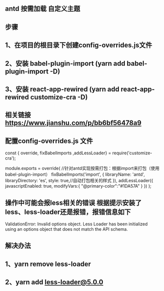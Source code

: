 ## antd 按需加载 自定义主题
## 步骤
## 1、在项目的根目录下创建config-overrides.js文件
## 2、安装 babel-plugin-import  (yarn add babel-plugin-import -D)
## 3、安装 react-app-rewired (yarn add react-app-rewired customize-cra -D)

## 相关链接 https://www.jianshu.com/p/bb6bf56478a9
## 配置config-overrides.js 文件
const { override, fixBabelImports ,addLessLoader} = require('customize-cra');


module.exports = override(
  //针对antd实现按需打包：根据import来打包（使用babel-plugin-import）
  fixBabelImports('import', {
    libraryName: 'antd',
    libraryDirectory: 'es',
    style: true,//自动打包相关的样式
  }),
  addLessLoader({
    javascriptEnabled: true,
    modifyVars:{
      "@primary-color":"#1DA57A"
    }
  })
 );
## 操作中可能会报less相关的错误  根据提示安装了less、less-loader还是报错，报错信息如下
 ValidationError: Invalid options object. Less Loader has been initialized using an options object that does not match the API schema. 

## 解决办法
## 1、yarn remove less-loader
## 2、yarn add less-loader@5.0.0